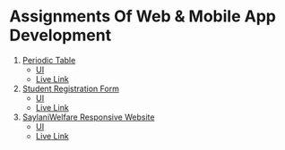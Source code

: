 # Assignments Of Web & Mobile App Development
1) [Periodic Table](https://github.com/Daniyalzakir321/Web-MobileApp-Development/tree/master/Assignment%20-1) 
    * [UI](https://github.com/Daniyalzakir321/Web-MobileApp-Development/blob/master/Assignment%20-1/Periodic%20Table.jpg)
    * [Live Link](https://the-periodic-table-assignment1.web.app/)
2) [Student Registration Form](https://github.com/Daniyalzakir321/Web-MobileApp-Development/tree/master/Assignment%20-2) 
    * [UI](https://github.com/Daniyalzakir321/Web-MobileApp-Development/blob/master/Assignment%20-2/Student%20Registration%20Form.png)
    * [Live Link](https://student-reg-form-assignment-2.web.app/)
3) [SaylaniWelfare Responsive Website](https://github.com/Daniyalzakir321/Web-MobileApp-Development/tree/master/Assignment%20-2) 
    * [UI](https://github.com/Daniyalzakir321/Web-MobileApp-Development/blob/master/Assignment%20-2/Student%20Registration%20Form.png)
    * [Live Link](https://saylani-website-assignment-3.web.app/)
